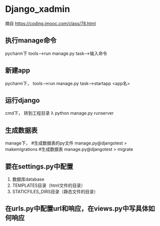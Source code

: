 # Django_xadmin
摘自 https://coding.imooc.com/class/78.html




## 执行manage命令
pycharm下
tools-->run manage.py task-->输入命令

## 新建app
pycharm下，
tools-->run manage.py task-->startapp <app名>



## 运行django
cmd下，
转到工程目录
λ python manage.py runserver




## 生成数据表
manage下，
#生成数据表的py文件
manage.py@djangotest > makemigrations
#生成数据表
manage.py@djangotest > migrate




## 要在settings.py中配置
1. 数据库database
2. TEMPLATES目录（html文件的目录）
3. STATICFILES_DIRS目录（静态文件的目录）




## 在urls.py中配置url和响应，在views.py中写具体如何响应




